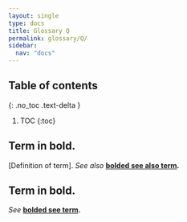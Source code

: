 ```yaml
---
layout: single
type: docs
title: Glossary Q
permalink: glossary/Q/
sidebar:
  nav: "docs"
---
```


## Table of contents
{: .no_toc .text-delta }

1. TOC
{:toc}

## **Term in bold.** 
[Definition of term]. *See also* **[bolded see also term](/DCRMR/glossary/Letter/#bolded-see-also-term).**

## **Term in bold.**
*See* **[bolded see term](/DCRMR/glossary/Letter/#bolded-see-also-term).**